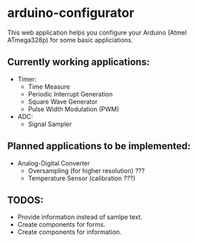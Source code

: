 # arduino-configurator
This web application helps you configure your Arduino (Atmel ATmega328p) for some basic appliciations.

## Currently working applications:
* Timer:
  * Time Measure
  * Periodic Interrupt Generation
  * Square Wave Generator
  * Pulse Width Modulation (PWM)
* ADC:
  * Signal Sampler

## Planned applications to be implemented:
* Analog-Digital Converter
  * Oversampling (for higher resolution) ???
  * Temperature Sensor (calibration ???)

## TODOS:
* Provide information instead of samlpe text.
* Create components for forms.
* Create components for information.

